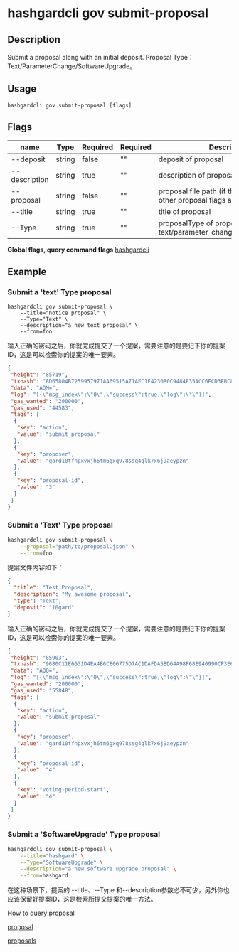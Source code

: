 # hashgardcli gov submit-proposal

## Description

Submit a proposal along with an initial deposit. Proposal Type：Text/ParameterChange/SoftwareUpgrade。

## Usage

```
hashgardcli gov submit-proposal [flags]
```
## Flags

| name       | Type               | Required      | Required                   | Description      |
| ---------------- | -------------------------- | ------------ | -------------- | --------------- |
| --deposit        | string | false| "" | deposit of proposal                                                                                                     |
| --description    | string | true| "" | description of proposal                                                                                   |
| --proposal | string | false| "" | proposal file path (if this path is given, other proposal flags are ignored)                 |
| --title          | string | true| "" | title of proposal                                                                                                         |
| --Type           | string | true| "" | proposalType of proposal, Types: text/parameter_change/software_upgrade    |

**Global flags, query command flags** [hashgardcli](../README.md)

## Example

### Submit a 'text' Type proposal

```shell
hashgardcli gov submit-proposal \
    --title="notice proposal" \
    --Type="Text" \
    --description="a new text proposal" \
    --from=foo
```

输入正确的密码之后，你就完成提交了一个提案，需要注意的是要记下你的提案ID，这是可以检索你的提案的唯一要素。

```json
{
 "height": "85719",
 "txhash": "8D65804B7259957971AA69515A71AFC1F423080C9484F35ACC6ECD3FBC8EDDDD",
 "data": "AQM=",
 "log": "[{\"msg_index\":\"0\",\"success\":true,\"log\":\"\"}]",
 "gas_wanted": "200000",
 "gas_used": "44583",
 "tags": [
  {
   "key": "action",
   "value": "submit_proposal"
  },
  {
   "key": "proposer",
   "value": "gard10tfnpxvxjh6tm6gxq978ssg4qlk7x6j9aeypzn"
  },
  {
   "key": "proposal-id",
   "value": "3"
  }
 ]
}
```
### Submit a 'Text' Type proposal
```bash
hashgardcli gov submit-proposal \
    --proposal="path/to/proposal.json" \
    --from=foo
```
提案文件内容如下：
```json
{
  "title": "Test Proposal",
  "description": "My awesome proposal",
  "type": "Text",
  "deposit": "10gard"
}
```

输入正确的密码之后，你就完成提交了一个提案，需要注意的是要记下你的提案ID，这是可以检索你的提案的唯一要素。
```json
{
 "height": "85903",
 "txhash": "9680C11E6631D4EA4B6CE06775D7AC1DAFDA5BD64A98F68E940990CF3E6142D0",
 "data": "AQQ=",
 "log": "[{\"msg_index\":\"0\",\"success\":true,\"log\":\"\"}]",
 "gas_wanted": "200000",
 "gas_used": "55848",
 "tags": [
  {
   "key": "action",
   "value": "submit_proposal"
  },
  {
   "key": "proposer",
   "value": "gard10tfnpxvxjh6tm6gxq978ssg4qlk7x6j9aeypzn"
  },
  {
   "key": "proposal-id",
   "value": "4"
  },
  {
   "key": "voting-period-start",
   "value": "4"
  }
 ]
}
```
### Submit a 'SoftwareUpgrade' Type proposal

```bash
hashgardcli gov submit-proposal \
    --title="hashgard" \
    --Type="SoftwareUpgrade" \
    --description="a new software upgrade proposal" \
    --from=hashgard
```

在这种场景下，提案的 --title、--Type 和--description参数必不可少，另外你也应该保留好提案ID，这是检索所提交提案的唯一方法。


How to query proposal

[proposal](proposal.md)

[proposals](proposals.md)
